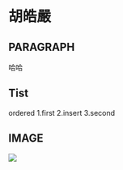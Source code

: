 # 胡皓嚴
## PARAGRAPH

哈哈

## Tist
ordered
1.first
2.insert
3.second

## IMAGE
![](https://i.imgur.com/S1iKHOE.png)
